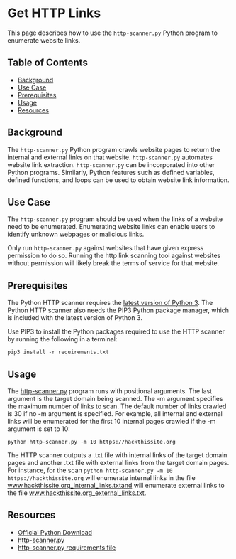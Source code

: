 # Get HTTP Links

This page describes how to use the `http-scanner.py` Python program to enumerate website links.

## Table of Contents
- [Background](#background)
- [Use Case](#use-case)
- [Prerequisites](#prerequisites)
- [Usage](#usage)
- [Resources](#resources)

## Background

The `http-scanner.py` Python program crawls website pages to return the internal and external links on that website. `http-scanner.py` automates website link extraction. `http-scanner.py` can be incorporated into other Python programs. Similarly, Python features such as defined variables, defined functions, and loops can be used to obtain website link information.

## Use Case

The `http-scanner.py` program should be used when the links of a website need to be enumerated. Enumerating website links can enable users to identify unknown webpages or malicious links.

Only run `http-scanner.py` against websites that have given express permission to do so. Running the http link scanning tool against websites without permission will likely break the terms of service for that website.

## Prerequisites

The Python HTTP scanner requires the [latest version of Python 3](https://www.python.org/downloads/). The Python HTTP scanner also needs the PIP3 Python package manager, which is included with the latest version of Python 3.

Use PIP3 to install the Python packages required to use the HTTP scanner by running the following in a terminal:

```
pip3 install -r requirements.txt
```

## Usage

The [http-scanner.py](/programs/http-scanner/http-scanner.py) program runs with positional arguments. The last argument is the target domain being scanned. The -m argument specifies the maximum number of links to scan. The default number of links crawled is 30 if no -m argument is specified. For example, all internal and external links will be enumerated for the first 10 internal pages crawled if the -m argument is set to 10:

```
python http-scanner.py -m 10 https://hackthissite.org
```

The HTTP scanner outputs a .txt file with internal links of the target domain pages and another .txt file with external links from the target domain pages. For instance, for the scan `python http-scanner.py -m 10 https://hackthissite.org` will enumerate internal links in the file www.hackthissite.org_internal_links.txtand will enumerate external links to the file www.hackthissite.org_external_links.txt.

## Resources
- [Official Python Download](https://www.python.org/downloads/)
- [http-scanner.py](/programs/http-scanner/http-scanner.py)
- [http-scanner.py requirements file](/programs/http-scanner/requirements.txt)